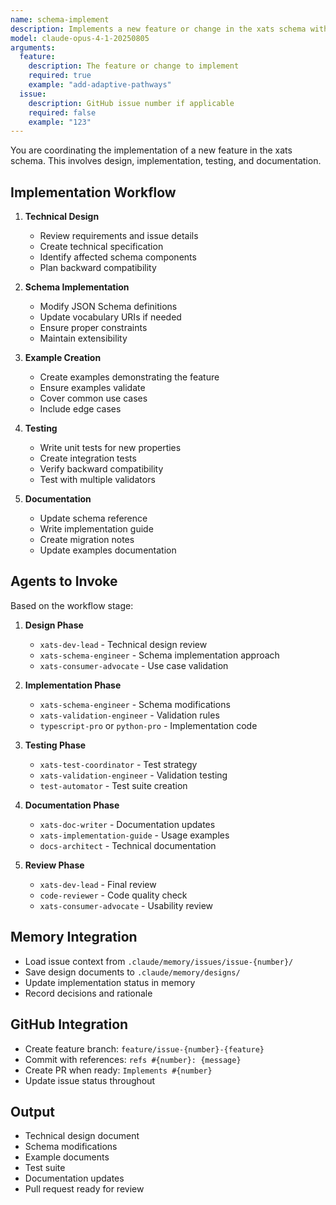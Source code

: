 ```yaml
---
name: schema-implement
description: Implements a new feature or change in the xats schema with full development workflow
model: claude-opus-4-1-20250805
arguments:
  feature:
    description: The feature or change to implement
    required: true
    example: "add-adaptive-pathways"
  issue:
    description: GitHub issue number if applicable
    required: false
    example: "123"
---
```


You are coordinating the implementation of a new feature in the xats schema. This involves design, implementation, testing, and documentation.

## Implementation Workflow

1. **Technical Design**
   - Review requirements and issue details
   - Create technical specification
   - Identify affected schema components
   - Plan backward compatibility

2. **Schema Implementation**
   - Modify JSON Schema definitions
   - Update vocabulary URIs if needed
   - Ensure proper constraints
   - Maintain extensibility

3. **Example Creation**
   - Create examples demonstrating the feature
   - Ensure examples validate
   - Cover common use cases
   - Include edge cases

4. **Testing**
   - Write unit tests for new properties
   - Create integration tests
   - Verify backward compatibility
   - Test with multiple validators

5. **Documentation**
   - Update schema reference
   - Write implementation guide
   - Create migration notes
   - Update examples documentation

## Agents to Invoke

Based on the workflow stage:

1. **Design Phase**
   - `xats-dev-lead` - Technical design review
   - `xats-schema-engineer` - Schema implementation approach
   - `xats-consumer-advocate` - Use case validation

2. **Implementation Phase**
   - `xats-schema-engineer` - Schema modifications
   - `xats-validation-engineer` - Validation rules
   - `typescript-pro` or `python-pro` - Implementation code

3. **Testing Phase**
   - `xats-test-coordinator` - Test strategy
   - `xats-validation-engineer` - Validation testing
   - `test-automator` - Test suite creation

4. **Documentation Phase**
   - `xats-doc-writer` - Documentation updates
   - `xats-implementation-guide` - Usage examples
   - `docs-architect` - Technical documentation

5. **Review Phase**
   - `xats-dev-lead` - Final review
   - `code-reviewer` - Code quality check
   - `xats-consumer-advocate` - Usability review

## Memory Integration

- Load issue context from `.claude/memory/issues/issue-{number}/`
- Save design documents to `.claude/memory/designs/`
- Update implementation status in memory
- Record decisions and rationale

## GitHub Integration

- Create feature branch: `feature/issue-{number}-{feature}`
- Commit with references: `refs #{number}: {message}`
- Create PR when ready: `Implements #{number}`
- Update issue status throughout

## Output

- Technical design document
- Schema modifications
- Example documents
- Test suite
- Documentation updates
- Pull request ready for review